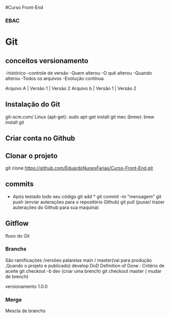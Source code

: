#Curso Front-End
### EBAC
# Git
## conceitos versionamento
 -histórico
 -controle de versâo
 -Quem alterou
 -O quê alterou
 -Quando alterou
 -Todos os arquivos
 -Evoluçâo contínua


 Arquivo A | Versão 1 | Versão 2
 Arquivo b | Versão 1 | Versão 2
 
 ## Instalação do Git
 git-scm.com/
 Linux (apt-get): sudo apt-get install git
 mec (brew): brew install git 
 ## Criar conta no Github

 ## Clonar o projeto
 git clone https://github.com/EduardoNunesFarias/Curso-Front-End.git
 


 ## commits
 - Após testado todo seu código 
   git add *
   git commit -m "mensagem"
   git push (enviar auterações para o repositório Github)
   git pull (puxar/ trazer auterações do Github para sua maquina)



 ## Gitflow
 fluxo do Git
 
 ### Branchs
 São ramificações /versões palarelas
 main / master(vai para produção ,Quando o projeto e publicado)
 develop
 DoD Definition of Done : Critério de aceite
 git checkout -b dev (criar uma brench)
 git checkout master ( mudar de brench)

 versionamento 1.0.0
 ### Merge
 Mescla de branchs
